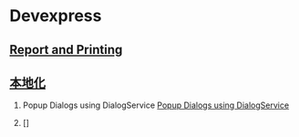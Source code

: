 # Devexpress

## [Report and Printing](./dxReport.md)
## [本地化](./localization.md)

1. Popup Dialogs using DialogService
[Popup Dialogs using DialogService](https://www.devexpress.com/Support/Center/Question/Details/T153418/popup-dialogs-using-dialogservice)

2. []